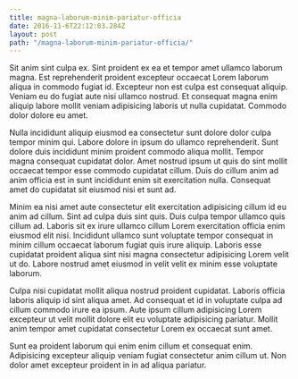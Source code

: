 ```yaml
---
title: magna-laborum-minim-pariatur-officia
date: 2016-11-6T22:12:03.284Z
layout: post
path: "/magna-laborum-minim-pariatur-officia/"
---
```


Sit anim sint culpa ex. Sint proident ex ea et tempor amet ullamco laborum magna. Est reprehenderit proident excepteur occaecat Lorem laborum aliqua in commodo fugiat id. Excepteur non est culpa est consequat aliquip. Veniam eu do fugiat aute nisi ullamco nostrud. Et consequat magna enim aliquip labore mollit veniam adipisicing laboris ut nulla cupidatat. Commodo dolor dolore eu amet.

Nulla incididunt aliquip eiusmod ea consectetur sunt dolore dolor culpa tempor minim qui. Labore dolore in ipsum do ullamco reprehenderit. Sunt dolore duis incididunt minim proident commodo aliqua mollit. Tempor magna consequat cupidatat dolor. Amet nostrud ipsum ut quis do sint mollit occaecat tempor esse commodo cupidatat cillum. Duis do cillum anim ad anim officia est in sunt incididunt enim sit exercitation nulla. Consequat amet do cupidatat sit eiusmod nisi et sunt ad.

Minim ea nisi amet aute consectetur elit exercitation adipisicing cillum id eu anim ad cillum. Sint ad culpa duis sint quis. Duis culpa tempor ullamco quis cillum ad. Laboris sit ex irure ullamco cillum Lorem exercitation officia enim eiusmod elit nisi. Incididunt ullamco sunt voluptate tempor consequat in minim cillum occaecat laborum fugiat quis irure aliquip. Laboris esse cupidatat proident aliqua sint nisi magna consectetur adipisicing Lorem velit ut do. Labore nostrud amet eiusmod in velit velit ex minim esse voluptate laborum.

Culpa nisi cupidatat mollit aliqua nostrud proident cupidatat. Laboris officia laboris aliquip id sint aliqua amet. Ad consequat et id in voluptate culpa ad cillum commodo irure ea ipsum. Aute ipsum cillum adipisicing Lorem excepteur ut velit mollit dolore elit eu voluptate adipisicing pariatur. Mollit anim tempor amet cupidatat consectetur Lorem ex occaecat sunt amet.

Sunt ea proident laborum qui enim enim cillum et consequat enim. Adipisicing excepteur aliquip veniam fugiat consectetur anim cillum ut. Non dolor amet excepteur proident in in ad aliqua pariatur.